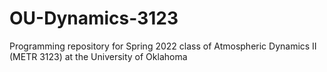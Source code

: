 # OU-Dynamics-3123
Programming repository for Spring 2022 class of Atmospheric Dynamics II (METR 3123) at the University of Oklahoma
